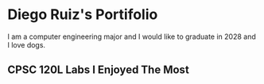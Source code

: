 # Diego Ruiz's Portifolio

I am a computer engineering major and I would like to graduate in 2028 and I love dogs.

## CPSC 120L Labs I Enjoyed The Most
